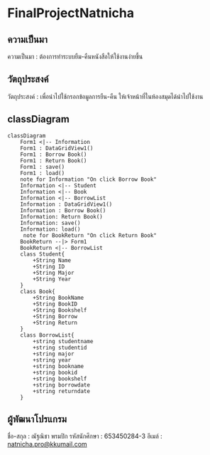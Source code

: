 # FinalProjectNatnicha
## ความเป็นมา
ความเป็นมา : ต้องการทำระบบยืม-คืนหนังสือให้ใช้งานง่ายขึ้น

## วัตถุประสงค์
วัตถุประสงค์ : เพื่อนำไปใช้กรอกข้อมูลการยืน-คืน ให้เจ้าหน้าที่ในห้องสมุดได้นำไปใช้งาน

## classDiagram
```mermaid
classDiagram
    Form1 <|-- Information
    Form1 : DataGridView1()
    Form1 : Borrow Book()
    Form1 : Return Book()
    Form1 : save()
    Form1 : load()
    note for Information "On click Borrow Book"
    Information <|-- Student
    Information <|-- Book
    Information <|-- BorrowList
    Information : DataGridView1()
    Information : Borrow Book()
    Information: Return Book()
    Information: save()
    Information: load()
     note for BookReturn "On click Return Book"
    BookReturn --|> Form1
    BookReturn <|-- BorrowList
    class Student{
        +String Name
        +String ID
        +String Major
        +String Year
    }
    class Book{
        +String BookName
        +String BookID
        +String Bookshelf
        +String Borrow
        +String Return
    }
    class BorrowList{
        +string studentname
        +string studentid
        +string major
        +string year
        +string bookname
        +string bookid
        +string bookshelf
        +string borrowdate
        +string returndate
    }
```

## ผู้พัฒนาโปรแกรม
ชื่อ-สกุล : ณัฐณิชา พรมปิก
รหัสนักศึกษา : 653450284-3
อีเมล์ : natnicha.pro@kkumail.com
